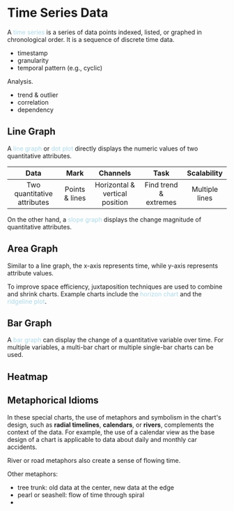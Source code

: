 # Time Series Data
A <span style = "color:lightblue">time series</span> is a series of data points indexed, listed, or graphed in chronological order. It is a sequence of discrete time data.
- timestamp
- granularity
- temporal pattern (e.g., cyclic)

Analysis.
- trend & outlier
- correlation
- dependency



## Line Graph
A <span style = "color:lightblue">line graph</span> or <span style = "color:lightblue">dot plot</span> directly displays the numeric values of two quantitative attributes.

|          **Data**           |    **Mark**    |          **Channels**          |       **Task**        | **Scalability** |
|:---------------------------:|:--------------:|:------------------------------:|:---------------------:|:---------------:|
| Two quantitative attributes | Points & lines | Horizontal & vertical position | Find trend & extremes | Multiple lines  |

On the other hand, a <span style = "color:lightblue">slope graph</span> displays the change magnitude of quantitative attributes.

## Area Graph
Similar to a line graph, the x-axis represents time, while y-axis represents attribute values.

To improve space efficiency, juxtaposition techniques are used to combine and shrink charts. Example charts include the <span style = "color:lightblue">horizon chart</span> and the <span style = "color:lightblue">ridgeline plot</span>.

## Bar Graph
A <span style = "color:lightblue">bar graph</span> can display the change of a quantitative variable over time. For multiple variables, a multi-bar chart or multiple single-bar charts can be used.

## Heatmap


## Metaphorical Idioms
In these special charts, the use of metaphors and symbolism in the chart's design, such as **radial timelines**, **calendars**, or **rivers**, complements the context of the data. For example, the use of a calendar view as the base design of a chart is applicable to data about daily and monthly car accidents.

River or road metaphors also create a sense of flowing time.

Other metaphors:
- tree trunk: old data at the center, new data at the edge
- pearl or seashell: flow of time through spiral
- 